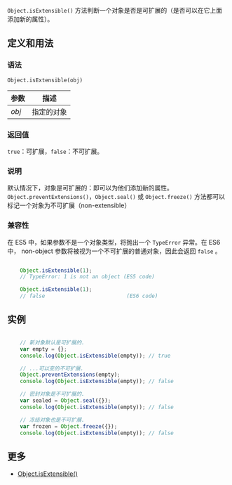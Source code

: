 `Object.isExtensible()` 方法判断一个对象是否是可扩展的（是否可以在它上面添加新的属性）。

## 定义和用法

### 语法

`Object.isExtensible(obj)`

| 参数 | 描述 |
| --- | --- |
| _obj_ | 指定的对象 |

### 返回值

`true`：可扩展，`false`：不可扩展。

### 说明

默认情况下，对象是可扩展的：即可以为他们添加新的属性。`Object.preventExtensions()`，`Object.seal()` 或 `Object.freeze()` 方法都可以标记一个对象为不可扩展（non-extensible）

### 兼容性

在 ES5 中，如果参数不是一个对象类型，将抛出一个 `TypeError` 异常。在 ES6 中， non-object 参数将被视为一个不可扩展的普通对象，因此会返回 `false` 。

``` javascript

    Object.isExtensible(1);
    // TypeError: 1 is not an object (ES5 code)

    Object.isExtensible(1);
    // false                          (ES6 code)

```

## 实例

``` javascript

    // 新对象默认是可扩展的.
    var empty = {};
    console.log(Object.isExtensible(empty)); // true

    // ...可以变的不可扩展.
    Object.preventExtensions(empty);
    console.log(Object.isExtensible(empty)); // false

    // 密封对象是不可扩展的.
    var sealed = Object.seal({});
    console.log(Object.isExtensible(empty)); // false

    // 冻结对象也是不可扩展.
    var frozen = Object.freeze({});
    console.log(Object.isExtensible(empty)); // false

```

## 更多

*   [Object.isExtensible()](https://developer.mozilla.org/zh-CN/docs/Web/JavaScript/Reference/Global_Objects/Object/isExtensible)